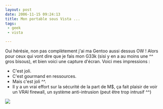 ```yaml
---
layout: post
date: 2006-11-15 09:24:13
title: Mon portable sous Vista ...
tags:
 - geek
 - vista

---
```


Oui hérésie, non pas complètement j'ai ma Gentoo aussi dessus OW ! Alors pour ceux qui vont dire que je fais mon G33k (sisi y en a au moins une ^^ gros bisous), et bien voici une capture d'écran. Voici mes impressions :

  * C'est joli.
  * C'est gourmand en ressources.
  * Mais c'est joli ^^.
  * Il y a un vrai effort sur la sécurité de la part de M$, ça fait plaisir de voir un VRAI firewall, un système anti-intrusion (peut être trop intrusif ^^)

![](/images/screens/vista_screen1.jpg)
